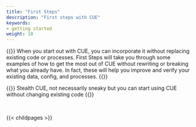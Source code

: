 ```yaml
---
title: "First Steps"
description: "First steps with CUE"
keywords:
- getting started
weight: 10
---
```


{{<lead>}}
When you start out with CUE, you can incorporate it without replacing existing code or processes.
First Steps will take you through some examples of how to get the most out of CUE without rewriting or breaking what you already have.
In fact, these will help you improve and verify your existing data, config, and processes.
{{</lead>}}

{{<quote author="Roger Peppe">}}
Stealth CUE, not necessarily sneaky but you can start using CUE without changing existing code
{{</quote>}}

<br>

{{< childpages >}}
